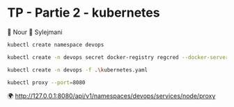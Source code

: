 
# TP - Partie 2 - kubernetes

:construction_worker: Nour :construction_worker: Sylejmani

```sh
kubectl create namespace devops
```

```sh
kubectl create -n devops secret docker-registry regcred --docker-server=docker.pkg.github.com --docker-username=visarsylejmani --docker-password=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
```

```sh
kubectl create -n devops -f .\kubernetes.yaml
```

```sh
kubectl proxy --port=8080
```

:earth_africa: http://127.0.0.1:8080/api/v1/namespaces/devops/services/node/proxy
